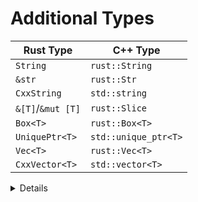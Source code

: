 # Additional Types

| Rust Type         | C++ Type             |
| ----------------- | -------------------- |
| `String`          | `rust::String`       |
| `&str`            | `rust::Str`          |
| `CxxString`       | `std::string`        |
| `&[T]`/`&mut [T]` | `rust::Slice`        |
| `Box<T>`          | `rust::Box<T>`       |
| `UniquePtr<T>`    | `std::unique_ptr<T>` |
| `Vec<T>`          | `rust::Vec<T>`       |
| `CxxVector<T>`    | `std::vector<T>`     |

<details>

- These types can be used in the fields of shared structs and the arguments and
  returns of extern functions.
- Note that Rust's `String` does not map directly to `std::string`. There are a
  few reasons for this:
  - `std::string` does not uphold the UTF-8 invariant that `String` requires.
  - The two types have different layouts in memory and so can't be passed
    directly between languages.
  - `std::string` requires move constructors that don't match Rust's move
    semantics, so a `std::string` can't be passed by value to Rust.

</details>
